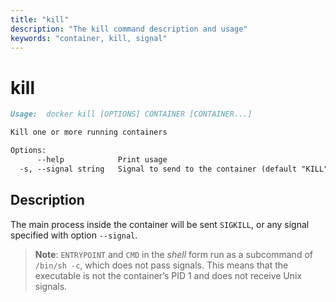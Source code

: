 ```yaml
---
title: "kill"
description: "The kill command description and usage"
keywords: "container, kill, signal"
---
```


<!-- This file is maintained within the docker/cli GitHub
     repository at https://github.com/docker/cli/. Make all
     pull requests against that repo. If you see this file in
     another repository, consider it read-only there, as it will
     periodically be overwritten by the definitive file. Pull
     requests which include edits to this file in other repositories
     will be rejected.
-->

# kill

```markdown
Usage:  docker kill [OPTIONS] CONTAINER [CONTAINER...]

Kill one or more running containers

Options:
      --help            Print usage
  -s, --signal string   Signal to send to the container (default "KILL")
```

## Description

The main process inside the container will be sent `SIGKILL`, or any
signal specified with option `--signal`.

> **Note**: `ENTRYPOINT` and `CMD` in the *shell* form run as a subcommand of
> `/bin/sh -c`, which does not pass signals. This means that the executable is
> not the container’s PID 1 and does not receive Unix signals.
